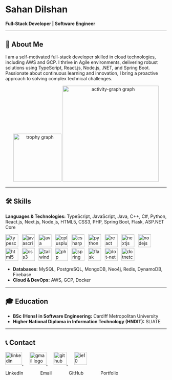 # **Sahan Dilshan**

**Full-Stack Developer | Software Engineer**


---

## 🌟 **About Me**

I am a self-motivated full-stack developer skilled in cloud technologies, including AWS and GCP. I thrive in Agile environments, delivering robust solutions using TypeScript, React.js, Node.js, .NET, and Spring Boot. Passionate about continuous learning and innovation, I bring a proactive approach to solving complex technical challenges.

<div align="center">
  <img src="https://github-profile-trophy.vercel.app?username=sahan-Dil&theme=dracula&column=-1&row=1&margin-w=8&margin-h=8&no-bg=false&no-frame=false&order=4" height="150" alt="trophy graph"  />
  <img src="https://github-readme-activity-graph.vercel.app/graph?username=sahan-Dil&radius=16&theme=react&area=true&order=5" height="300" alt="activity-graph graph"  />
</div>

---

## 🛠️ **Skills**

**Languages & Technologies:** TypeScript, JavaScript, Java, C++, C#, Python, React.js, Next.js, Node.js, HTML5, CSS3, PHP, Spring Boot, Flask, ASP.NET Core
<p align="left">
  <img src="https://cdn.jsdelivr.net/gh/devicons/devicon/icons/typescript/typescript-original.svg" height="40" width="40" alt="typescript logo"  />&nbsp;&nbsp;
  <img src="https://cdn.jsdelivr.net/gh/devicons/devicon/icons/javascript/javascript-original.svg" height="40" width="40" alt="javascript logo"  />&nbsp;&nbsp;
  <img src="https://cdn.jsdelivr.net/gh/devicons/devicon/icons/java/java-original.svg" height="40" width="40" alt="java logo"  />&nbsp;&nbsp;
  <img src="https://cdn.jsdelivr.net/gh/devicons/devicon/icons/cplusplus/cplusplus-original.svg" height="40" width="40" alt="cplusplus logo"  />&nbsp;&nbsp;
  <img src="https://cdn.jsdelivr.net/gh/devicons/devicon/icons/csharp/csharp-original.svg" height="40" width="40" alt="csharp logo"  />&nbsp;&nbsp;
  <img src="https://cdn.jsdelivr.net/gh/devicons/devicon/icons/python/python-original.svg" height="40" width="40" alt="python logo"  />&nbsp;&nbsp;
  <img src="https://cdn.jsdelivr.net/gh/devicons/devicon/icons/react/react-original.svg" height="40" width="40" alt="react logo"  />&nbsp;&nbsp;
  <img src="https://cdn.jsdelivr.net/gh/devicons/devicon/icons/nextjs/nextjs-original.svg" height="40" width="40" alt="nextjs logo"  />&nbsp;&nbsp;
  <img src="https://cdn.jsdelivr.net/gh/devicons/devicon/icons/nodejs/nodejs-original.svg" height="40" width="40" alt="nodejs logo"  />&nbsp;&nbsp;
  <img src="https://cdn.jsdelivr.net/gh/devicons/devicon/icons/html5/html5-original.svg" height="40" width="40" alt="html5 logo"  />&nbsp;&nbsp;
  <img src="https://cdn.jsdelivr.net/gh/devicons/devicon/icons/css3/css3-original.svg" height="40" width="40" alt="css3 logo"  />&nbsp;&nbsp;
  <img src="https://cdn.jsdelivr.net/gh/devicons/devicon/icons/tailwindcss/tailwindcss-original-wordmark.svg" height="40" width="40" alt="tailwindcss logo"  />&nbsp;&nbsp;
  <img src="https://cdn.jsdelivr.net/gh/devicons/devicon/icons/php/php-original.svg" height="40" width="40" alt="php logo"  />&nbsp;&nbsp;
  <img src="https://cdn.jsdelivr.net/gh/devicons/devicon/icons/spring/spring-original.svg" height="40" width="40" alt="spring logo"  />&nbsp;&nbsp;
  <img src="https://skillicons.dev/icons?i=flask" height="40" width="40" alt="flask logo"  />&nbsp;&nbsp;
  <img src="https://cdn.jsdelivr.net/gh/devicons/devicon/icons/dot-net/dot-net-original.svg" height="40" width="40" alt="dot-net logo"  />&nbsp;&nbsp;
  <img src="https://cdn.jsdelivr.net/gh/devicons/devicon/icons/dotnetcore/dotnetcore-original.svg" height="40" width="40" alt="dotnetcore logo"  />
</p>


- **Databases:** MySQL, PostgreSQL, MongoDB, Neo4j, Redis, DynamoDB, Firebase
- **Cloud & DevOps:** AWS, GCP, Docker

---

## 🎓 **Education**

- **BSc (Hons) in Software Engineering:** Cardiff Metropolitan University
- **Higher National Diploma in Information Technology (HNDIT):** SLIATE

---

## 📞 **Contact**



<div align="left" >
  <a href="https://linkedin.com/in/sahan-dilshan-profile" target="_blank">
    <img src="https://raw.githubusercontent.com/maurodesouza/profile-readme-generator/master/src/assets/icons/social/linkedin/default.svg" width="52" height="40" alt="linkedin logo"  />
  </a>&nbsp;&nbsp;&nbsp;&nbsp;
  <a href="mailto:sahandilshan.contact@gmail.com" target="_blank">
    <img src="https://raw.githubusercontent.com/maurodesouza/profile-readme-generator/master/src/assets/icons/social/gmail/default.svg" width="52" height="40" alt="gmail logo"  />
  </a>&nbsp;&nbsp;&nbsp;&nbsp;
   <a href="https://github.com/Sahan-Dil" target="_blank">
    <img src="https://skillicons.dev/icons?i=github" height="40" alt="github logo"  />
  </a>&nbsp;&nbsp;&nbsp;&nbsp;
  <a href="https://sahandilshan.vercel.app" target="_blank">
    <img src="https://cdn.jsdelivr.net/gh/devicons/devicon/icons/ie10/ie10-original.svg" height="40" alt="ie10 logo"  />
  </a>
</div>

<p align="left">
  <a href="https://linkedin.com/in/sahan-dilshan-profile" target="_blank" style="text-decoration: none; margin-right: 30px;">
    LinkedIn
  </a>&nbsp;&nbsp;&nbsp;&nbsp;
  <a href="mailto:sahandilshan.contact@gmail.com" target="_blank" style="text-decoration: none; margin-right: 30px;">
    Email
  </a>&nbsp;&nbsp;&nbsp;&nbsp;
  <a href="https://github.com/Sahan-Dil" target="_blank" style="text-decoration: none; margin-right: 30px;">
    GitHub
  </a>&nbsp;&nbsp;&nbsp;&nbsp;
  <a href="https://sahandilshan.vercel.app" target="_blank" style="text-decoration: none;">
    Portfolio
  </a>
</p>



